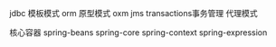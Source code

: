 jdbc 模板模式
orm 原型模式
oxm
jms
transactions事务管理 代理模式

 核心容器
spring-beans spring-core spring-context spring-expression
